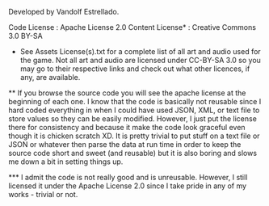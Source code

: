 Developed by Vandolf Estrellado.

Code License : Apache License 2.0
Content License* : Creative Commons 3.0 BY-SA

* See Assets License(s).txt for a complete list of all art and audio
used for the game. Not all art and audio are licensed under CC-BY-SA 3.0
so you may go to their respective links and check out what other licences,
if any, are available.

** If you browse the source code you will see the apache license at the beginning of
each one. I know that the code is basically not reusable since I hard coded everything in
when I could have used JSON, XML, or text file to store values so they can be easily modified.
However, I just put the license there for consistency 
and because it make the code look graceful even though it is chicken scratch XD.
It is pretty trivial to put stuff on a text file or JSON or whatever then parse the data
at run time in order to keep the source code short and sweet (and reusable) but it is also
boring and slows me down a bit in setting things up.

*** I admit the code is not really good and is unreusable. However, I still licensed it
under the Apache License 2.0 since I take pride in any of my works - trivial or not.